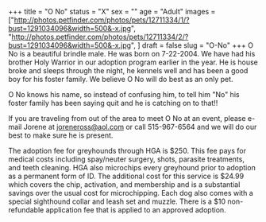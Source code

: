 +++
title = "O No"
status = "X"
sex = ""
age = "Adult"
images = ["http://photos.petfinder.com/photos/pets/12711334/1/?bust=1291034096&width=500&-x.jpg",
"http://photos.petfinder.com/photos/pets/12711334/2/?bust=1291034096&width=500&-x.jpg",
]
draft = false
slug = "O-No"
+++
O No is a beautiful brindle male.  He was born on 7-22-2004.  We have had his brother Holy Warrior in our adoption program earlier in the year.   He is house broke and sleeps through the night, he kennels well and has been a good boy for his foster family.   We believe O No will do best as an only pet.
 
O No knows his name, so instead of confusing him, to tell him "No" his foster family has been saying quit and he is catching on to that!!



  If you are traveling from out of the area to meet O No at an event, please e-mail Jorene at joreneross@aol.com or call 515-967-6564 and we will do our best to make sure he is present.

The adoption fee for greyhounds through HGA is $250. This fee pays for medical costs including spay/neuter surgery, shots, parasite treatments, and teeth cleaning.  HGA also microchips every greyhound prior to adoption as a permanent form of ID.  The additional cost for this service is $24.99 which covers the chip, activation, and membership and is a substantial savings over the usual cost for microchipping.  Each dog also comes with a special sighthound collar and leash set and muzzle. There is a $10 non-refundable application fee that is applied to an approved adoption.
